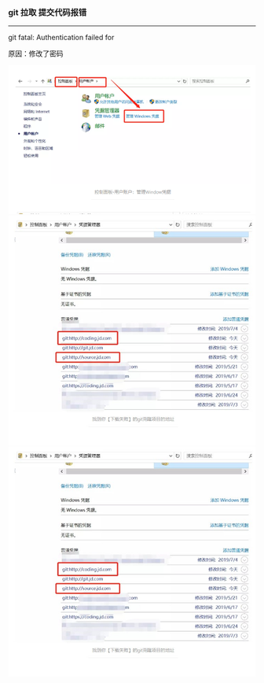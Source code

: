 ### git 拉取 提交代码报错

---
git fatal: Authentication failed for

原因：修改了密码

![](../../images/2019/Oct320191.png)
![](../../images/2019/Oct320192.png)
![](../../images/2019/Oct320193.png)
